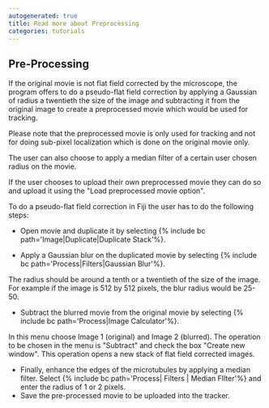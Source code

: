 ```yaml
---
autogenerated: true
title: Read more about Preprocessing
categories: tutorials
---
```


Pre-Processing
--------------

If the original movie is not flat field corrected by the microscope, the program offers to do a pseudo-flat field correction by applying a Gaussian of radius a twentieth the size of the image and subtracting it from the original image to create a preprocessed movie which would be used for tracking.

Please note that the preprocessed movie is only used for tracking and not for doing sub-pixel localization which is done on the original movie only.

The user can also choose to apply a median filter of a certain user chosen radius on the movie.

If the user chooses to upload their own preprocessed movie they can do so and upload it using the "Load preprocessed movie option".

To do a pseudo-flat field correction in Fiji the user has to do the following steps:

-   Open movie and duplicate it by selecting {% include bc path='Image|Duplicate|Duplicate Stack'%}.

<!-- -->

-   Apply a Gaussian blur on the duplicated movie by selecting {% include bc path='Process|Filters|Gaussian Blur'%}.

The radius should be around a tenth or a twentieth of the size of the image. For example if the image is 512 by 512 pixels, the blur radius would be 25-50.

-   Subtract the blurred movie from the original movie by selecting {% include bc path='Process|Image Calculator'%}.

In this menu choose Image 1 (original) and Image 2 (blurred). The operation to be chosen in the menu is "Subtract" and check the box "Create new window". This operation opens a new stack of flat field corrected images.

-   Finally, enhance the edges of the microtubules by applying a median filter. Select {% include bc path='Process| Filters | Median FIlter'%} and enter the radius of 1 or 2 pixels.
-   Save the pre-processed movie to be uploaded into the tracker.
